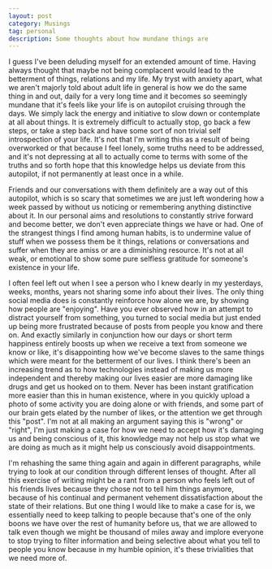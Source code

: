 ```yaml
---
layout: post
category: Musings
tag: personal
description: Some thoughts about how mundane things are
---
```


I guess I've been deluding myself for an extended amount of time. Having always thought that maybe not being complacent would lead to the betterment of things, relations and my life. My tryst with anxiety apart, what we aren't majorly told about adult life in general is how we do the same thing in and out, daily for a very long time and it becomes so seemingly mundane that it's feels like your life is on autopilot cruising through the days. We simply lack the energy and initiative to slow down or contemplate at all about things. It is extremely difficult to actually stop, go back a few steps, or take a step back and have some sort of non trivial self introspection of your life. It's not that I'm writing this as a result of being overworked or that because I feel lonely, some truths need to be addressed, and it's not depressing at all to actually come to terms with some of the truths and so forth hope that this knowledge helps us deviate from this autopilot, if not permanently at least once in a while.

Friends and our conversations with them definitely are a way out of this autopilot, which is so scary that sometimes we are just left wondering how a week passed by without us noticing or remembering anything distinctive about it. In our personal aims and resolutions to constantly strive forward  and become better, we don't even appreciate things we have or had. One of the strangest things I find among human habits, is to undermine value of stuff when we possess them be it things, relations or conversations and suffer when they are amiss or are a diminishing resource. It's not at all weak, or emotional to show some pure selfless gratitude for someone's existence in your life.

I often feel left out when I see a person who I knew dearly in my yesterdays, weeks, months, years not sharing some info about their lives. The only thing social media does is constantly reinforce how alone we are, by showing how people are "enjoying". Have you ever observed how in an attempt to distract yourself from something, you turned to social media but just ended up being more frustrated because of posts from people you know and there on. And exactly similarly in conjunction how our days or short term happiness entirely boosts up when we receive a text from someone we know or like, it's disappointing how we've become slaves to the same things which were meant for the betterment of our lives. I think there's been an increasing trend as to how technologies instead of making us more independent and thereby making our lives easier are more damaging like drugs and get us hooked on to them. Never has been instant gratification more easier than this in human existence, where in you quickly upload a photo of some activity you are doing alone or with friends, and some part of our brain gets elated by the number of likes, or the attention we get through this "post". I'm not at all making an argument saying this is "wrong" or "right", I'm just making a case for how we need to accept how it's damaging us and being conscious of it, this knowledge may not help us stop what we are doing as much as it might help us consciously avoid disappointments.

I'm rehashing the same thing again and again in different paragraphs, while trying to look at our condition through different lenses of thought. After all this exercise of writing might be a rant from a person who feels left out of his friends lives because they chose not to tell him things anymore, because of his continual and permanent vehement dissatisfaction about the state of their relations. But one thing I would like to make a case for is, we essentially need to keep talking to people because that's one of the only boons we have over the rest of humanity before us, that we are allowed to talk even though we might be thousand of miles away and implore everyone to stop trying to filter information and being selective about what you tell to people you know because in my humble opinion, it's these trivialities that we need more of.
